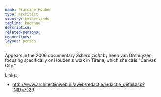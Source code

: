 ```yaml
---
name: Francine Houben
type: architect
country: Netherlands
tagline: Mecanoo
description:
related-persons:
connections:
layout: person
---
```

Appears in the 2006 documentary *Scherp zicht* by Ireen van Ditshuyzen, focusing specifically on Houben's work in Tirana, which she calls "Canvas City."


Links:
* <http://www.architectenweb.nl/aweb/redactie/redactie_detail.asp?iNID=7029>
